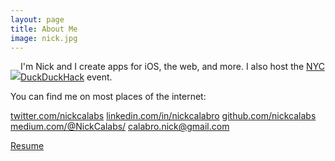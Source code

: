 ```yaml
---
layout: page
title: About Me
image: nick.jpg
---
```


<p style="float:left;"><img class="about-image" src="/img/{{ page.image }}"></p>

I'm Nick and I create apps for iOS, the web, and more. I also host the [NYC DuckDuckHack](http://www.meetup.com/Quack-Hack-New-York-City/) event.

You can find me on most places of the internet:

[twitter.com/nickcalabs](http://twitter.com/nickcalabs)
[linkedin.com/in/nickcalabro](http://linkedin.com/in/nickcalabro)
[github.com/nickcalabs](http://github.com/nickcalabs)
[medium.com/@NickCalabs/](https://medium.com/@NickCalabs)
[calabro.nick@gmail.com](mailto:calabro.nick@gmail.com)

[Resume](/resume.pdf)